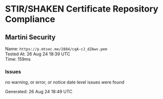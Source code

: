 # STIR/SHAKEN Certificate Repository Compliance

## Martini Security

Name: `https://p.mtsec.me/2884/cqA-cJ_dZAwv.pem`\
Tested At: 26 Aug 24 18:39 UTC\
Time: 159ms

### Issues

no warning, or error, or notice date level issues were found

Generated: 26 Aug 24 18:49 UTC